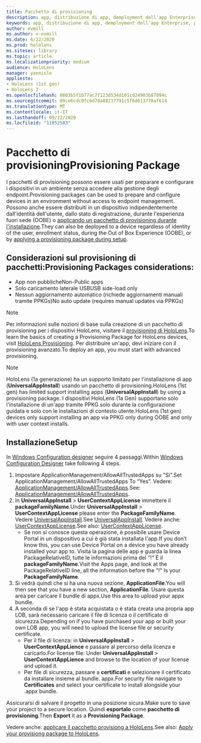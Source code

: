 ```yaml
---
title: Pacchetto di provisioning
description: app, distribuzione di app, demployment dell'app Enterprise, provisioning
keywords: app, distribuzione di app, demployment dell'app Enterprise, provisioning
author: evmill
ms.author: v-evmill
ms.date: 6/22/2020
ms.prod: hololens
ms.sitesec: library
ms.topic: article
ms.localizationpriority: medium
audience: HoloLens
manager: yannisle
appliesto:
- HoloLens (1st gen)
- HoloLens 2
ms.openlocfilehash: 0803b5f1b77ac7f123d534d101cd24903b87094c
ms.sourcegitcommit: 89ce6cdc0fc6d70a88217791c5f6d613778af614
ms.translationtype: MT
ms.contentlocale: it-IT
ms.lasthandoff: 09/22/2020
ms.locfileid: "11052583"
---
```

# <span data-ttu-id="9058f-104">Pacchetto di provisioning</span><span class="sxs-lookup"><span data-stu-id="9058f-104">Provisioning Package</span></span>

<span data-ttu-id="9058f-105">I pacchetti di provisioning possono essere usati per preparare e configurare i dispositivi in un ambiente senza accedere alla gestione degli endpoint.</span><span class="sxs-lookup"><span data-stu-id="9058f-105">Provisioning packages can be used to prepare and configure devices in an environment without access to endpoint management.</span></span> <span data-ttu-id="9058f-106">Possono anche essere distribuiti in un dispositivo indipendentemente dall'identità dell'utente, dallo stato di registrazione, durante l'esperienza fuori sede (OOBE) o [applicando un pacchetto di provisioning durante l'installazione](https://docs.microsoft.com/hololens/hololens-provisioning##apply-a-provisioning-package-to-hololens-during-setup).</span><span class="sxs-lookup"><span data-stu-id="9058f-106">They can also be deployed to a device regardless of identity of the user, enrollment status, during the Out of Box Experience (OOBE), or by [applying a provisioning package during setup](https://docs.microsoft.com/hololens/hololens-provisioning##apply-a-provisioning-package-to-hololens-during-setup).</span></span>

## <span data-ttu-id="9058f-107">Considerazioni sul provisioning di pacchetti:</span><span class="sxs-lookup"><span data-stu-id="9058f-107">Provisioning Packages considerations:</span></span>
* <span data-ttu-id="9058f-108">App non pubbliche</span><span class="sxs-lookup"><span data-stu-id="9058f-108">Non-Public apps</span></span>
* <span data-ttu-id="9058f-109">Solo caricamento laterale USB</span><span class="sxs-lookup"><span data-stu-id="9058f-109">USB side-load only</span></span>
* <span data-ttu-id="9058f-110">Nessun aggiornamento automatico (richiede aggiornamenti manuali tramite PPKGs)</span><span class="sxs-lookup"><span data-stu-id="9058f-110">No auto update (requires manual updates via PPKGs)</span></span>

> [!NOTE] 
> <span data-ttu-id="9058f-111">Per informazioni sulle nozioni di base sulla creazione di un pacchetto di provisioning per i dispositivi HoloLens, visitare il [provisioning di HoloLens](https://docs.microsoft.com/hololens/hololens-provisioning).</span><span class="sxs-lookup"><span data-stu-id="9058f-111">To learn the basics of creating a Provisioning Package for HoloLens devices, visit [HoloLens Provisioning](https://docs.microsoft.com/hololens/hololens-provisioning).</span></span> <span data-ttu-id="9058f-112">Per distribuire un'app, devi iniziare con il provisioning avanzato.</span><span class="sxs-lookup"><span data-stu-id="9058f-112">To deploy an app, you must start with advanced provisioning.</span></span> 

> [!NOTE] 
> <span data-ttu-id="9058f-113">HoloLens (1a generazione) ha un supporto limitato per l'installazione di app (**UniversalAppInstall**) usando un pacchetto di provisioning.</span><span class="sxs-lookup"><span data-stu-id="9058f-113">HoloLens (1st gen) has limited support installing apps (**UniversalAppInstall**) by using a provisioning package.</span></span> <span data-ttu-id="9058f-114">I dispositivi HoloLens (1a Gen) supportano solo l'installazione di un'app tramite PPKG solo durante la configurazione guidata e solo con le installazioni di contesto utente.</span><span class="sxs-lookup"><span data-stu-id="9058f-114">HoloLens (1st gen) devices only support installing an app via PPKG only during OOBE and only with user context installs.</span></span>

## <span data-ttu-id="9058f-115">Installazione</span><span class="sxs-lookup"><span data-stu-id="9058f-115">Setup</span></span>

<span data-ttu-id="9058f-116">In [Windows Configuration designer](https://www.microsoft.com/store/productId/9NBLGGH4TX22) seguire 4 passaggi.</span><span class="sxs-lookup"><span data-stu-id="9058f-116">Within [Windows Configuration Designer](https://www.microsoft.com/store/productId/9NBLGGH4TX22) take following 4 steps.</span></span>

1. <span data-ttu-id="9058f-117">Impostare ApplicationManagement/AllowAllTrustedApps su "Sì".</span><span class="sxs-lookup"><span data-stu-id="9058f-117">Set ApplicationManagement/AllowAllTrustedApps To “Yes”.</span></span> <span data-ttu-id="9058f-118">Vedere: [ApplicationManagement/AllowAllTrustedApps](https://docs.microsoft.com/windows/client-management/mdm/policy-csp-applicationmanagement#applicationmanagement-allowalltrustedapps).</span><span class="sxs-lookup"><span data-stu-id="9058f-118">See: [ApplicationManagement/AllowAllTrustedApps](https://docs.microsoft.com/windows/client-management/mdm/policy-csp-applicationmanagement#applicationmanagement-allowalltrustedapps).</span></span>
2. <span data-ttu-id="9058f-119">In **UniversalAppInstall**  >  **UserContextAppLicense** immettere il **packageFamilyName**.</span><span class="sxs-lookup"><span data-stu-id="9058f-119">Under **UniversalAppInstall** > **UserContextAppLicense** please enter the **PackageFamilyName**.</span></span> <span data-ttu-id="9058f-120">Vedere [UniversalAppInstall](https://docs.microsoft.com/windows/configuration/wcd/wcd-universalappinstall).</span><span class="sxs-lookup"><span data-stu-id="9058f-120">See [UniversalAppInstall](https://docs.microsoft.com/windows/configuration/wcd/wcd-universalappinstall).</span></span> <span data-ttu-id="9058f-121">Vedere anche: [UserContextAppLicense](https://docs.microsoft.com/windows/configuration/wcd/wcd-universalappinstall#usercontextapplicense).</span><span class="sxs-lookup"><span data-stu-id="9058f-121">See also: [UserContextAppLicense](https://docs.microsoft.com/windows/configuration/wcd/wcd-universalappinstall#usercontextapplicense).</span></span>
    - <span data-ttu-id="9058f-122">Se non si conosce questa operazione, è possibile usare Device Portal in un dispositivo a cui è già stata installata l'app.</span><span class="sxs-lookup"><span data-stu-id="9058f-122">If you don’t know this, you can use Device Portal on a device you have already installed your app to.</span></span> <span data-ttu-id="9058f-123">Visita la pagina delle app e guarda la linea PackageRelativeID, tutte le informazioni prima del "!" È il **packageFamilyName**.</span><span class="sxs-lookup"><span data-stu-id="9058f-123">Visit the Apps page, and look at the PackageRelativeID line, all the information before the "!" Is your **PackageFamilyName**.</span></span>
3. <span data-ttu-id="9058f-124">Si vedrà quindi che si ha una nuova sezione, **ApplicationFile**.</span><span class="sxs-lookup"><span data-stu-id="9058f-124">You will then see that you have a new section, **ApplicationFile**.</span></span> <span data-ttu-id="9058f-125">Usare questa area per caricare il bundle di appx.</span><span class="sxs-lookup"><span data-stu-id="9058f-125">Use this area to upload your appx bundle.</span></span> 
4. <span data-ttu-id="9058f-126">A seconda di se l'app è stata acquistata o è stata creata una propria app LOB, sarà necessario caricare il file di licenza o il certificato di sicurezza.</span><span class="sxs-lookup"><span data-stu-id="9058f-126">Depending on if you have purchased your app or built your own LOB app, you will need to upload the license file or security certificate.</span></span>
    - <span data-ttu-id="9058f-127">Per il file di licenza: in **UniversalAppInstall**  >  **UserContextAppLience** e passare al percorso della licenza e caricarlo.</span><span class="sxs-lookup"><span data-stu-id="9058f-127">For license file: Under **UniversalAppInstall** > **UserContextAppLience** and browse to the location of your license and upload it.</span></span> 
    - <span data-ttu-id="9058f-128">Per file di sicurezza, passare a **certificati** e selezionare il certificato da installare insieme al bundle. appx.</span><span class="sxs-lookup"><span data-stu-id="9058f-128">For security file navigate to **Certificates** and select your certificate to install alongside your .appx bundle.</span></span> 

<span data-ttu-id="9058f-129">Assicurarsi di salvare il progetto in una posizione sicura.</span><span class="sxs-lookup"><span data-stu-id="9058f-129">Make sure to save your project to a secure location.</span></span> <span data-ttu-id="9058f-130">Quindi **esportalo** come **pacchetto di provisioning**.</span><span class="sxs-lookup"><span data-stu-id="9058f-130">Then **Export** it as a **Provisioning Package**.</span></span>  
    
<span data-ttu-id="9058f-131">Vedere anche: [applicare il pacchetto provisiong a HoloLens](https://docs.microsoft.com/hololens/hololens-provisioning#apply-a-provisioning-package-to-hololens-during-setup).</span><span class="sxs-lookup"><span data-stu-id="9058f-131">See also: [Apply your provisiong package to HoloLens](https://docs.microsoft.com/hololens/hololens-provisioning#apply-a-provisioning-package-to-hololens-during-setup).</span></span>
